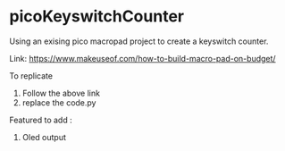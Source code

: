 # picoKeyswitchCounter

Using an exising pico macropad project to create a keyswitch counter. 

Link: https://www.makeuseof.com/how-to-build-macro-pad-on-budget/

To replicate 

1. Follow the above link 
2. replace the code.py 


Featured to add : 
1. Oled output

